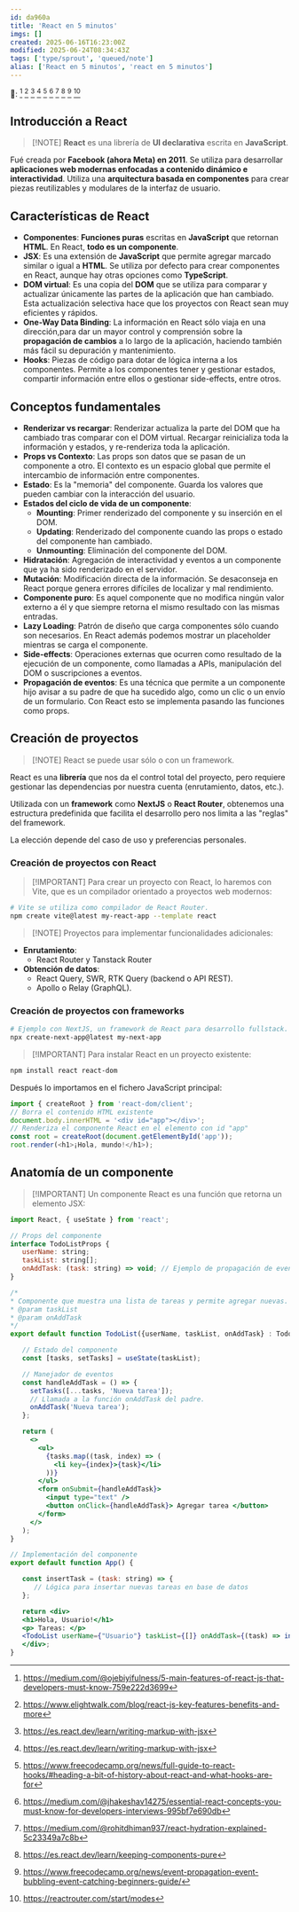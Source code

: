 ```yaml
---
id: da960a
title: 'React en 5 minutos'
imgs: []
created: 2025-06-16T16:23:00Z
modified: 2025-06-24T08:34:43Z
tags: ['type/sprout', 'queued/note']
alias: ['React en 5 minutos', 'react en 5 minutos']
---
```


: [^ref1] [^ref2] [^ref3] [^ref4] [^ref5] [^ref6] [^ref7] [^ref8] [^ref9] [^ref10]

## Introducción a React

> [!NOTE] **React** es una librería de **UI declarativa** escrita en **JavaScript**.

Fué creada por **Facebook (ahora Meta) en 2011**. Se utiliza para desarrollar **aplicaciones web modernas enfocadas a contenido dinámico e interactividad**. Utiliza una **arquitectura basada en componentes** para crear piezas reutilizables y modulares de la interfaz de usuario.

## Características de React

- **Componentes**: **Funciones puras** escritas en **JavaScript** que retornan **HTML**. En React, **todo es un componente**.
- **JSX**: Es una extensión de **JavaScript** que permite agregar marcado similar o igual a **HTML**. Se utiliza por defecto para crear componentes en React, aunque hay otras opciones como **TypeScript**.
- **DOM virtual**: Es una copia del **DOM** que se utiliza para comparar y actualizar únicamente las partes de la aplicación que han cambiado. Esta actualización selectiva hace que los proyectos con React sean muy eficientes y rápidos.
- **One-Way Data Binding**: La información en React sólo viaja en una dirección,para dar un mayor control y comprensión sobre la **propagación de cambios** a lo largo de la aplicación, haciendo también más fácil su depuración y mantenimiento.
- **Hooks**: Piezas de código para dotar de lógica interna a los componentes. Permite a los componentes tener y gestionar estados, compartir información entre ellos o gestionar side-effects, entre otros.

## Conceptos fundamentales

- **Renderizar vs recargar**: Renderizar actualiza la parte del DOM que ha cambiado tras comparar con el DOM virtual. Recargar reinicializa toda la información y estados, y re-renderiza toda la aplicación.
- **Props vs Contexto**: Las props son datos que se pasan de un componente a otro. El contexto es un espacio global que permite el intercambio de información entre componentes.
- **Estado**: Es la "memoria" del componente. Guarda los valores que pueden cambiar con la interacción del usuario.
- **Estados del ciclo de vida de un componente**:
  - **Mounting**: Primer renderizado del componente y su inserción en el DOM.
  - **Updating**: Renderizado del componente cuando las props o estado del componente han cambiado.
  - **Unmounting**: Eliminación del componente del DOM.
- **Hidratación**: Agregación de interactividad y eventos a un componente que ya ha sido renderizado en el servidor.
- **Mutación**: Modificación directa de la información. Se desaconseja en React porque genera errores difíciles de localizar y mal rendimiento.
- **Componente puro**: Es aquel componente que no modifica ningún valor externo a él y que siempre retorna el mismo resultado con las mismas entradas.
- **Lazy Loading**: Patrón de diseño que carga componentes sólo cuando son necesarios. En React además podemos mostrar un placeholder mientras se carga el componente.
- **Side-effects**: Operaciones externas que ocurren como resultado de la ejecución de un componente, como llamadas a APIs, manipulación del DOM o suscripciones a eventos.
- **Propagación de eventos**: Es una técnica que permite a un componente hijo avisar a su padre de que ha sucedido algo, como un clic o un envío de un formulario. Con React esto se implementa pasando las funciones como props.

## Creación de proyectos

> [!NOTE] React se puede usar sólo o con un framework.

React es una **librería** que nos da el control total del proyecto, pero requiere gestionar las dependencias por nuestra cuenta (enrutamiento, datos, etc.).

Utilizada con un **framework** como **NextJS** o **React Router**, obtenemos una estructura predefinida que facilita el desarrollo pero nos limita a las "reglas" del framework.

La elección depende del caso de uso y preferencias personales.

### Creación de proyectos con React

> [!IMPORTANT] Para crear un proyecto con React, lo haremos con Vite, que es un compilador orientado a proyectos web modernos:

```bash
# Vite se utiliza como compilador de React Router.
npm create vite@latest my-react-app --template react
```

> [!NOTE] Proyectos para implementar funcionalidades adicionales:

- **Enrutamiento**:
  - React Router y Tanstack Router
- **Obtención de datos**:
  - React Query, SWR, RTK Query (backend o API REST).
  - Apollo o Relay (GraphQL).

### Creación de proyectos con frameworks

```bash
# Ejemplo con NextJS, un framework de React para desarrollo fullstack.
npx create-next-app@latest my-next-app
```

> [!IMPORTANT] Para instalar React en un proyecto existente:

```bash
npm install react react-dom
```

Después lo importamos en el fichero JavaScript principal:

```js
import { createRoot } from 'react-dom/client';
// Borra el contenido HTML existente
document.body.innerHTML = '<div id="app"></div>';
// Renderiza el componente React en el elemento con id "app"
const root = createRoot(document.getElementById('app'));
root.render(<h1>¡Hola, mundo!</h1>);
```

## Anatomía de un componente

> [!IMPORTANT] Un componente React es una función que retorna un elemento JSX:

```jsx
import React, { useState } from 'react';

// Props del componente
interface TodoListProps {
   userName: string;
   taskList: string[];
   onAddTask: (task: string) => void; // Ejemplo de propagación de eventos
}

/*
* Componente que muestra una lista de tareas y permite agregar nuevas.
* @param taskList
* @param onAddTask
*/
export default function TodoList({userName, taskList, onAddTask} : TodoListProps) {

   // Estado del componente
   const [tasks, setTasks] = useState(taskList);

   // Manejador de eventos
   const handleAddTask = () => {
     setTasks([...tasks, 'Nueva tarea']);
     // Llamada a la función onAddTask del padre.
     onAddTask('Nueva tarea');
   };

   return (
     <>
       <ul>
         {tasks.map((task, index) => (
           <li key={index}>{task}</li>
         ))}
       </ul>
       <form onSubmit={handleAddTask}>
         <input type="text" />
         <button onClick={handleAddTask}> Agregar tarea </button>
       </form>
     </>
   );
}

// Implementación del componente
export default function App() {

   const insertTask = (task: string) => {
      // Lógica para insertar nuevas tareas en base de datos
   };

   return <div>
   <h1>Hola, Usuario!</h1>
   <p> Tareas: </p>
   <TodoList userName={"Usuario"} taskList={[]} onAddTask={(task) => insertTask(task)} />
   </div>;
}
```

[^ref1]: <https://medium.com/@ojebiyifulness/5-main-features-of-react-js-that-developers-must-know-759e222d3699>

[^ref2]: <https://www.elightwalk.com/blog/react-js-key-features-benefits-and-more>

[^ref3]: <https://es.react.dev/learn/writing-markup-with-jsx>

[^ref4]: <https://es.react.dev/learn/writing-markup-with-jsx>

[^ref5]: <https://www.freecodecamp.org/news/full-guide-to-react-hooks/#heading-a-bit-of-history-about-react-and-what-hooks-are-for>

[^ref6]: <https://medium.com/@jhakeshav14275/essential-react-concepts-you-must-know-for-developers-interviews-995bf7e690db>

[^ref7]: <https://medium.com/@rohitdhiman937/react-hydration-explained-5c23349a7c8b>

[^ref8]: <https://es.react.dev/learn/keeping-components-pure>

[^ref9]: <https://www.freecodecamp.org/news/event-propagation-event-bubbling-event-catching-beginners-guide/>

[^ref10]: <https://reactrouter.com/start/modes>
